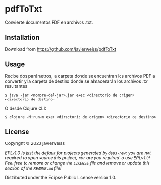# pdfToTxt

Convierte documentos PDF en archivos .txt.

## Installation

Download from https://github.com/javierweiss/pdfToTxt

## Usage

Recibe dos parámetros, la carpeta donde se encuentran los archivos PDF a convertir y la carpeta de destino donde se almacenarán los archivos .txt resultantes

    $ java -jar <nombre-del-jar>.jar exec <directorio de origen> <directorio de destino>

O desde Clojure CLI:

    $ clojure -M:run-m exec <directorio de origen> <directorio de destino>

## License

Copyright © 2023 javierweiss

_EPLv1.0 is just the default for projects generated by `deps-new`: you are not_
_required to open source this project, nor are you required to use EPLv1.0!_
_Feel free to remove or change the `LICENSE` file and remove or update this_
_section of the `README.md` file!_

Distributed under the Eclipse Public License version 1.0.
